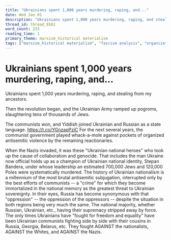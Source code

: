 ```yaml
---
title: "Ukrainians spent 1,000 years murdering, raping, and..."
date: Wed Jan 01
description: "Ukrainians spent 1,000 years murdering, raping, and stealing from my ancestors."
thread_id: thread_0161
word_count: 233
reading_time: 1
primary_theme: marxism_historical materialism
tags: ["marxism_historical materialism", "fascism analysis", "organizational theory"]
---
```


# Ukrainians spent 1,000 years murdering, raping, and...

Ukrainians spent 1,000 years murdering, raping, and stealing from my ancestors.

Then the revolution began, and the Ukrainian Army ramped up pogroms, slaughtering tens of thousands of Jews.

The communists won, and Yiddish joined Ukrainian and Russian as a state language. https://t.co/YGnzapPziC For the next several years, the communist government played whack-a-mole against pockets of organized antisemitic violence by the remaining reactionaries.

When the Nazis invaded, it was these "Ukrainian national heroes" who took up the cause of collaboration and genocide. That includes the man Ukraine now official holds up as a champion of Ukrainian national identity, Stepan Bandera, under whose leadership an estimated 700,000 Jews and 120,000 Poles were systematically murdered. The history of Ukrainian nationalism is a millennium of the most brutal antisemitic subjugation, interrupted only by the best efforts of communists -- a "crime" for which they become immortalized in the national memory as the greatest threat to Ukrainian sovereignty. In their eyes, Russia has become synonymous with that "oppression" -- the oppression of the oppressors -- despite the situation in both regions being very much the same. The national majority, whether Russian, Ukrainian, etc., having their supremacy stripped away by force. The only times Ukrainians have "fought for freedom and equality" have been Ukrainian communists fighting side by side with their cousins in Russia, Georgia, Belarus, etc. They fought AGAINST the nationalists, AGAINST the Whites, and AGAINST the Nazis.